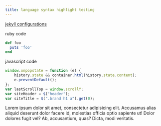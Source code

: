 ```yaml
---
title: language syntax highlight testing
---
```



[jekyll configurations](http://jekyllrb.com/docs/configuration/)

ruby code


    
```ruby
def foo
  puts 'foo'
end
```

javascript code

```javascript
window.onpopstate = function (e) {
    history.state && container.html(history.state.content);
    e.preventDefault();
};
var lastScrollTop = window.scrollY;
var siteHeader = $("header");
var siteTitle = $(".brand h1 a").get(0);
```

Lorem ipsum dolor sit amet, consectetur adipisicing elit. Accusamus alias aliquid deserunt dolor facere id, molestias officia optio sapiente ut! Dolor dolores fugit vel? Ab, accusantium, quas? Dicta, modi veritatis.